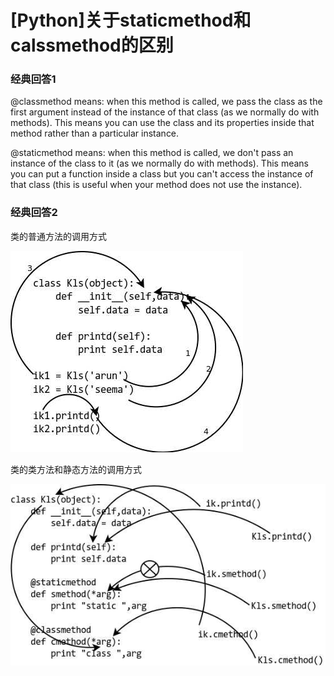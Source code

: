 # \[Python\]关于staticmethod和calssmethod的区别

### 经典回答1

@classmethod means: when this method is called, we pass the class as the first argument instead of the instance of that class \(as we normally do with methods\). This means you can use the class and its properties inside that method rather than a particular instance.

@staticmethod means: when this method is called, we don't pass an instance of the class to it \(as we normally do with methods\). This means you can put a function inside a class but you can't access the instance of that class \(this is useful when your method does not use the instance\).

### 经典回答2

类的普通方法的调用方式

![](/assets/1.jpg)

类的类方法和静态方法的调用方式

![](/assets/2.jpg)

